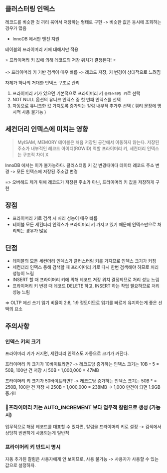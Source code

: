 
## 클러스터링 인덱스

레코드를 비슷한 것 끼리 묶어서 저장하는 형태로 구현
-> 비슷한 값은 동시에 조회하는 경우가 많음

- InnoDB 에서만 엔진 지원

테이블의 프라이머리 키에 대해서만 적용

⭐️ 프라이머리 키 값에 의해 레코드의 저장 위치가 결정된다! ⭐️

-> 프라이머리 키 기반 검색이 매우 빠름
-> 레코드 저장, 키 변경이 상대적으로 느려짐

자체가 하나의 거대한 인덱스 구조로 관리

1. 프라이머리 키가 있으면 기본적으로 프라이머리 키 `클러스터링 키`로 선택
2. NOT NULL 옵션의 유니크 인덱스 중 첫 번째 인덱스를 선택
3. 자동으로 유니크한 값 가지도록 증가되는 칼럼 내부적 추가후 선택 ( 쿼리 문장에 명시적 사용 불가능 )

## 세컨더리 인덱스에 미치는 영향

> MyISAM, MEMORY 테이블은 처음 저장된 공간에서 이동하지 않는다.
> 저장된 주소가 내부적인 레코드 아이디(ROWID) 역할
> 프라이머리 키, 세컨더리 인덱스는 구조적 차이 X


InnoDB 에서는 이가 불가능하다.
클러스터링 키 값 변경때마다 데이터 레코드 주소 변경 -> 모든 인덱스에 저장된 주소값 변경

=> 오버헤드 제거 위해 레코드가 저장된 주소가 아닌, 프라이머리 키 값을 저장하게 구현 

## 장점
- 프라이머리 키로 검색 시 처리 성능이 매우 빠름
- 테이블 모든 세컨더리 인덱스가 프라이머리 키 가지고 있기 때문에 인덱스만으로 처리되는 경우가 많음

## 단점
- 테이블의 모든 세컨더리 인덱스가 클러스터링 키를 가지므로 인덱스 크기가 커짐
- 세컨더리 인덱스 통해 검색할 때 프라이머리 키로 다시 한번 검색해야 하므로 처리 성능이 느림
- INSERT 할 때 프라이머리 키에 의해 레코드 저장 위치 결정되므로 처리 성능 느림
- 프라이머리 키 변경 때 레코드 DELETE 하고, INSERT 하는 작업 필요하므로 처리 성능 느림

=> OLTP 에선 쓰기 읽기 비율이 2:8, 1:9 정도이므로 읽기를 빠르게 유지하는게 좋은 선택의 요소

## 주의사항

### 인덱스 키의 크기

프라이머리 키가 커지면, 세컨더리 인덱스도 자동으로 크기가 커진다.

프라이머리 키 크기가 10바이트라면?
-> 레코드당 증가하는 인덱스 크기는 10B `*` 5 = 50B, 100만 건 저장 시 50B `*` 1,000,000 = 47MB

프라이머리 키 크기가 50바이트라면?
-> 레코드당 증가하는 인덱스 크기는 50B * = 250B, 100만 건 저장 시 250B `*` 1,000,000 = 238MB
-> 1,000 만건이 되면 1.9GB 증가!!

### 프라이머리 키는 AUTO_INCREMENT 보다 업무적 칼럼으로 생성 (가능시)

업무적으로 해당 레코드를 대표할 수 있다면, 칼럼을 프라이머리 키로 설정
-> 검색에서 상당히 빈번하게 사용되는게 일반적

### 프라이머리 키 반드시 명시

자동 추가된 칼럼은 사용자에게 안 보이므로, 사용 불가능
-> 사용자가 사용할 수 있는 값으로 설정하자.

